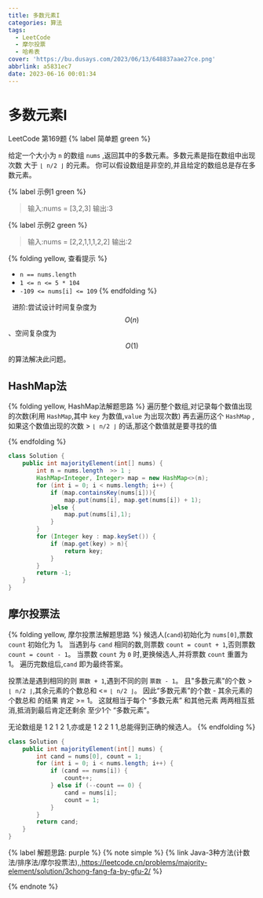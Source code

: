 ```yaml
---
title: 多数元素I
categories: 算法
tags:
  - LeetCode
  - 摩尔投票
  - 哈希表
cover: 'https://bu.dusays.com/2023/06/13/648837aae27ce.png'
abbrlink: a5831ec7
date: 2023-06-16 00:01:34
---
```


# 多数元素I
LeetCode 第169题 {% label 简单题 green %}

给定一个大小为 `n` 的数组 `nums` ,返回其中的多数元素。多数元素是指在数组中出现次数 大于 `⌊ n/2 ⌋` 的元素。
你可以假设数组是非空的,并且给定的数组总是存在多数元素。

{% label 示例1 green %}
> 输入:nums = [3,2,3]
> 输出:3

{% label 示例2 green %}
> 输入:nums = [2,2,1,1,1,2,2]
> 输出:2
 

{% folding yellow, 查看提示 %}
- `n == nums.length`
- `1 <= n <= 5 * 104`
- `-109 <= nums[i] <= 109`
{% endfolding %}

 
进阶:尝试设计时间复杂度为 $$O(n)$$、空间复杂度为 $$O(1)$$ 的算法解决此问题。

## HashMap法
{% folding yellow, HashMap法解题思路 %}
遍历整个数组,对记录每个数值出现的次数(利用 `HashMap`,其中 `key` 为数值,`value` 为出现次数)
再去遍历这个 `HashMap` ,如果这个数值出现的次数 > `⌊ n/2 ⌋` 的话,那这个数值就是要寻找的值

{% endfolding %}
```java
class Solution {
    public int majorityElement(int[] nums) {
        int n = nums.length  >> 1 ;
        HashMap<Integer, Integer> map = new HashMap<>(n);
        for (int i = 0; i < nums.length; i++) {
            if (map.containsKey(nums[i])){
                map.put(nums[i], map.get(nums[i]) + 1);
            }else {
                map.put(nums[i],1);
            }
        }
        for (Integer key : map.keySet()) {
            if (map.get(key) > n){
                return key;
            }
        }
        return -1;
    }
}
```

## 摩尔投票法
{% folding yellow, 摩尔投票法解题思路 %}
候选人(`cand`)初始化为 `nums[0]`,票数 `count` 初始化为 1。
当遇到与 `cand` 相同的数,则票数 `count = count + 1`,否则票数 `count = count - 1`。
当票数 `count` 为 `0` 时,更换候选人,并将票数 `count` 重置为 1。
遍历完数组后,`cand` 即为最终答案。

投票法是遇到相同的则 `票数 + 1`,遇到不同的则 `票数 - 1`。
且"多数元素"的个数 > `⌊ n/2 ⌋`,其余元素的个数总和 <= `⌊ n/2 ⌋`。
因此“多数元素”的个数 - 其余元素的个数总和 的结果 肯定 >= 1。
这就相当于每个 “多数元素” 和其他元素 两两相互抵消,抵消到最后肯定还剩余 至少1个 “多数元素”。

无论数组是 1 2 1 2 1,亦或是 1 2 2 1 1,总能得到正确的候选人。
{% endfolding %}

```java
class Solution {
    public int majorityElement(int[] nums) {
        int cand = nums[0], count = 1;
        for (int i = 0; i < nums.length; i++) {
            if (cand == nums[i]) {
                count++;
            } else if (--count == 0) {
                cand = nums[i];
                count = 1;
            }
        }
        return cand;
    }
}
```


{% label 解题思路: purple %}
{% note simple %}
    {% link Java-3种方法(计数法/排序法/摩尔投票法),,https://leetcode.cn/problems/majority-element/solution/3chong-fang-fa-by-gfu-2/ %}

{% endnote %}